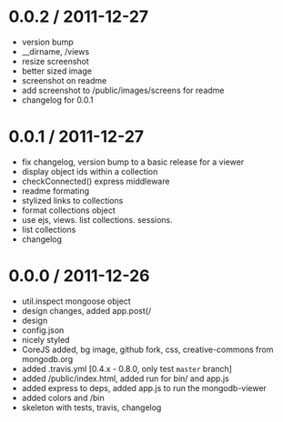 
0.0.2 / 2011-12-27 
==================

  * version bump
  * __dirname, /views
  * resize screenshot
  * better sized image
  * screenshot on readme
  * add screenshot to /public/images/screens for readme
  * changelog for 0.0.1

0.0.1 / 2011-12-27 
==================

  * fix changelog, version bump to a basic release for a viewer
  * display object ids within a collection
  * checkConnected() express middleware
  * readme formating
  * stylized links to collections
  * format collections object
  * use ejs, views. list collections. sessions.
  * list collections
  * changelog

0.0.0 / 2011-12-26 
==================

  * util.inspect mongoose object
  * design changes, added app.post(/
  * design
  * config.json
  * nicely styled
  * CoreJS added, bg image, github fork, css, creative-commons from mongodb.org
  * added .travis.yml [0.4.x - 0.8.0, only test `master` branch]
  * added /public/index.html, added run for bin/ and app.js
  * added express to deps, added app.js to run the mongodb-viewer
  * added colors and /bin
  * skeleton with tests, travis, changelog
